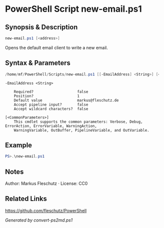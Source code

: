# PowerShell Script new-email.ps1

## Synopsis & Description
```powershell
new-email.ps1 [<address>]
```

Opens the default email client to write a new email.

## Syntax & Parameters
```powershell
/home/mf/PowerShell/Scripts/new-email.ps1 [[-EmailAddress] <String>] [<CommonParameters>]
```

```
-EmailAddress <String>
    
    Required?                    false
    Position?                    1
    Default value                markus@fleschutz.de
    Accept pipeline input?       false
    Accept wildcard characters?  false
```

```
[<CommonParameters>]
    This cmdlet supports the common parameters: Verbose, Debug, ErrorAction, ErrorVariable, WarningAction, 
    WarningVariable, OutBuffer, PipelineVariable, and OutVariable.
```

## Example
```powershell
PS>.\new-email.ps1
```


## Notes
Author: Markus Fleschutz · License: CC0

## Related Links
https://github.com/fleschutz/PowerShell

*Generated by convert-ps2md.ps1*
